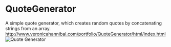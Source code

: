 # QuoteGenerator
A simple quote generator, which creates random quotes by concatenating strings from an array.
http://www.veronicahannibal.com/portfolio/QuoteGenerator/html/index.html
![Quote Generator](http://www.veronicahannibal.com/img/portfolio/fullsize/quote.jpg)
